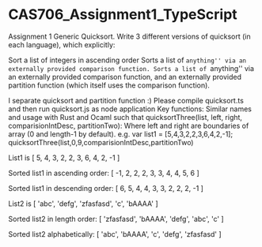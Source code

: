 # CAS706_Assignment1_TypeScript

Assignment 1
Generic Quicksort. Write 3 different versions of quicksort (in each language), which explicitly:

Sort a list of integers in ascending order
Sorts a list of ``anything'' via an externally provided comparison function.
Sorts a list of ``anything'' via an externally provided comparison function, and an externally provided partition function (which itself uses the comparison function).

I separate quicksort and partition function :)
Please compile quicksort.ts and then run quicksort.js as node application
Key functions:
Similar names and usage with Rust and Ocaml such that 
quicksortThree(list, left, right, comparisionIntDesc, partitionTwo): Where left and right are boundaries of array (0 and length-1 by default).
e.g. 
var list1 = [5,4,3,2,2,3,6,4,2,-1];
quicksortThree(list,0,9,comparisionIntDesc,partitionTwo)

List1 is
[ 5, 4, 3, 2, 2, 3, 6, 4, 2, -1 ]

Sorted list1 in ascending order:
[ -1, 2, 2, 2, 3, 3, 4, 4, 5, 6 ]

Sorted list1 in descending order:
[ 6, 5, 4, 4, 3, 3, 2, 2, 2, -1 ]

List2 is
[ 'abc', 'defg', 'zfasfasd', 'c', 'bAAAA' ]

Sorted list2 in length order:
[ 'zfasfasd', 'bAAAA', 'defg', 'abc', 'c' ]

Sorted list2 alphabetically:
[ 'abc', 'bAAAA', 'c', 'defg', 'zfasfasd' ]
